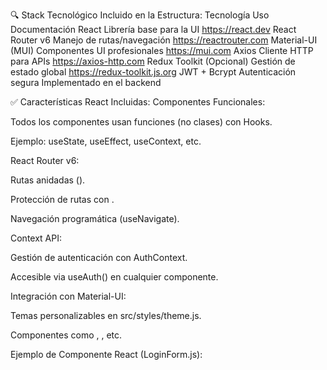 










🔍 Stack Tecnológico Incluido en la Estructura:
Tecnología	Uso	Documentación
React	Librería base para la UI	https://react.dev
React Router v6	Manejo de rutas/navegación	https://reactrouter.com
Material-UI (MUI)	Componentes UI profesionales	https://mui.com
Axios	Cliente HTTP para APIs	https://axios-http.com
Redux Toolkit (Opcional)	Gestión de estado global	https://redux-toolkit.js.org
JWT + Bcrypt	Autenticación segura	Implementado en el backend


✅ Características React Incluidas:
Componentes Funcionales:

Todos los componentes usan funciones (no clases) con Hooks.

Ejemplo: useState, useEffect, useContext, etc.

React Router v6:

Rutas anidadas (<Outlet />).

Protección de rutas con <ProtectedRoute>.

Navegación programática (useNavigate).

Context API:

Gestión de autenticación con AuthContext.

Accesible via useAuth() en cualquier componente.

Integración con Material-UI:

Temas personalizables en src/styles/theme.js.

Componentes como <Box>, <Typography>, etc.

Ejemplo de Componente React (LoginForm.js):


